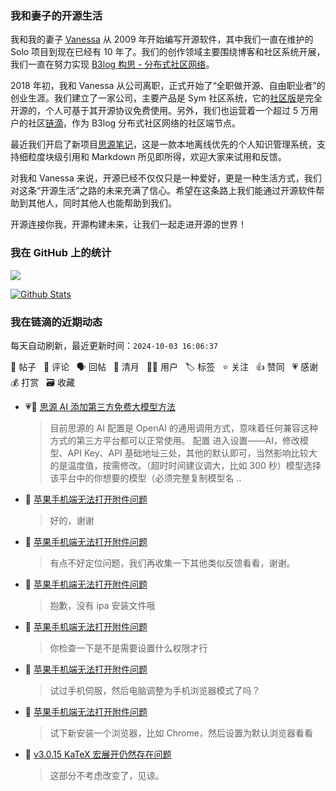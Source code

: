 ### 我和妻子的开源生活

我和我的妻子 [Vanessa](https://github.com/Vanessa219) 从 2009 年开始编写开源软件，其中我们一直在维护的 Solo 项目到现在已经有 10 年了。我们的创作领域主要围绕博客和社区系统开展，我们一直在努力实现 [B3log 构思 - 分布式社区网络](https://ld246.com/article/1546941897596)。

2018 年初，我和 Vanessa 从公司离职，正式开始了“全职做开源、自由职业者”的创业生涯。我们建立了一家公司，主要产品是 Sym 社区系统，它的[社区版](https://github.com/88250/symphony)是完全开源的，个人可基于其开源协议免费使用。另外，我们也运营着一个超过 5 万用户的社区[链滴](https://ld246.com)，作为 B3log 分布式社区网络的社区端节点。

最近我们开启了新项目[思源笔记](https://github.com/siyuan-note/siyuan)，这是一款本地离线优先的个人知识管理系统，支持细粒度块级引用和 Markdown 所见即所得，欢迎大家来试用和反馈。

对我和 Vanessa 来说，开源已经不仅仅只是一种爱好，更是一种生活方式，我们对这条“开源生活”之路的未来充满了信心。希望在这条路上我们能通过开源软件帮助到其他人，同时其他人也能帮助到我们。

开源连接你我，开源构建未来，让我们一起走进开源的世界！

### 我在 GitHub 上的统计

<a title="Hits" target="_blank" href="https://github.com/88250/88250"><img src="https://hits.b3log.org/88250/88250.svg"></a>

[![Github Stats](https://github-readme-stats.vercel.app/api?username=88250&theme=tokyonight&show_icons=true)](https://github.com/88250)

<!--events start -->

### 我在链滴的近期动态

每天自动刷新，最近更新时间：`2024-10-03 16:06:37`

📝 帖子 &nbsp; 💬 评论 &nbsp; 🗣 回帖 &nbsp; 🌙 清月 &nbsp; 👨‍💻 用户 &nbsp; 🏷️ 标签 &nbsp; ⭐️ 关注 &nbsp; 👍 赞同 &nbsp; 💗 感谢 &nbsp; 💰 打赏 &nbsp; 🗃 收藏

* 💗📝 [思源 AI 添加第三方免费大模型方法](https://ld246.com/article/1727862165942)

  > 目前思源的 AI 配置是 OpenAI 的通用调用方式，意味着任何兼容这种方式的第三方平台都可以正常使用。 配置 进入设置——AI，修改模型、API Key、API 基础地址三处，其他的默认即可，当然影响比较大的是温度值，按需修改。（超时时间建议调大，比如 300 秒）模型选择该平台中的你想要的模型（必须完整复制模型名 ..
* 💬 [苹果手机端无法打开附件问题](https://ld246.com/article/1727262858752/comment/1727796027928#comments)

  > 好的，谢谢
* 💬 [苹果手机端无法打开附件问题](https://ld246.com/article/1727262858752/comment/1727795847774#comments)

  > 有点不好定位问题，我们再收集一下其他类似反馈看看，谢谢。
* 💬 [苹果手机端无法打开附件问题](https://ld246.com/article/1727262858752/comment/1727795386906#comments)

  > 抱歉，没有 ipa 安装文件哦
* 💬 [苹果手机端无法打开附件问题](https://ld246.com/article/1727262858752/comment/1727795375525#comments)

  > 你检查一下是不是需要设置什么权限才行
* 💬 [苹果手机端无法打开附件问题](https://ld246.com/article/1727262858752/comment/1727794680324#comments)

  > 试过手机伺服，然后电脑调整为手机浏览器模式了吗？
* 💬 [苹果手机端无法打开附件问题](https://ld246.com/article/1727262858752/comment/1727793829779#comments)

  > 试下新安装一个浏览器，比如 Chrome，然后设置为默认浏览器看看
* 💬 [v3.0.15 KaTeX 宏展开仍然存在问题](https://ld246.com/article/1716267029070/comment/1727779774225#comments)

  > 这部分不考虑改变了，见谅。


<!--events end -->
